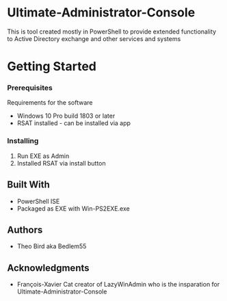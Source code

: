 # Ultimate-Administrator-Console
This is tool created mostly in PowerShell to provide extended functionality to Active Directory exchange and other services and systems

# Getting Started

### Prerequisites

Requirements for the software
- Windows 10 Pro build 1803 or later 
- RSAT installed - can be installed via app 

### Installing

1. Run EXE as Admin 
2. Installed RSAT via install button
    
## Built With

  - PowerShell ISE
  - Packaged as EXE with Win-PS2EXE.exe

## Authors

- Theo Bird aka Bedlem55

## Acknowledgments

- François-Xavier Cat creator of LazyWinAdmin who is the insparation for Ultimate-Administrator-Console


